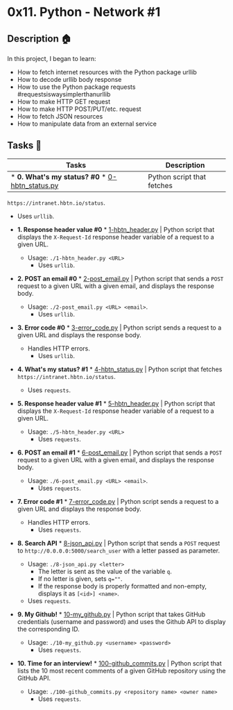 # 0x11. Python - Network #1

## Description :house:
In this project, I began to learn:
- How to fetch internet resources with the Python package urllib
- How to decode urllib body response
- How to use the Python package requests #requestsiswaysimplerthanurllib
- How to make HTTP GET request
- How to make HTTP POST/PUT/etc. request
- How to fetch JSON resources
- How to manipulate data from an external service

## Tasks :pencil:

Tasks    | Description
---------|-----------------------------------
* **0. What's my status? #0** * [0-hbtn_status.py](./0-hbtn_status.py) | Python script that fetches
  `https://intranet.hbtn.io/status`.
  * Uses `urllib`.

* **1. Response header value #0** * [1-hbtn_header.py](./1-hbtn_header.py) | Python script that displays the
  `X-Request-Id` response header variable of a request to a given URL.
  * Usage: `./1-hbtn_header.py <URL>`
	* Uses `urllib`.

* **2. POST an email #0** * [2-post_email.py](./2-post_email.py) | Python script that sends a `POST`
  request to a given URL with a given email, and displays the response body.
  * Usage: `./2-post_email.py <URL> <email>`.
	* Uses `urllib`.

* **3. Error code #0** * [3-error_code.py](./3-error_code.py) | Python script sends a request to
  a given URL and displays the response body.
  * Handles HTTP errors.
	* Uses `urllib`.

* **4. What's my status? #1** * [4-hbtn_status.py](./4-hbtn_status.py) | Python script that fetches
  `https://intranet.hbtn.io/status`.
  * Uses `requests`.

* **5. Response header value #1** * [5-hbtn_header.py](./5-hbtn_header.py) | Python script that displays the
  `X-Request-Id` response header variable of a request to a given URL.
  * Usage: `./5-hbtn_header.py <URL>`
	* Uses `requests`.

* **6. POST an email #1** * [6-post_email.py](./6-post_email.py) | Python script that sends a `POST`
  request to a given URL with a given email, and displays the response body.
  * Usage: `./6-post_email.py <URL> <email>`.
	* Uses `requests`.

* **7. Error code #1** * [7-error_code.py](./7-error_code.py) | Python script sends a request to
  a given URL and displays the response body.
  * Handles HTTP errors.
	* Uses `requests`.

* **8. Search API** * [8-json_api.py](./8-json_api.py) | Python script that sends a `POST` request
  to `http://0.0.0.0:5000/search_user` with a letter passed as parameter.
  * Usage: `./8-json_api.py <letter>`
	* The letter is sent as the value of the variable `q`.
	* If no letter is given, sets `q=""`.
	* If the response body is properly formatted and non-empty, displays it as
  `[<id>] <name>`.
  * Uses `requests`.

* **9. My Github!** * [10-my_github.py](./10-my_github.py) | Python script that takes GitHub
  credentials (username and password) and uses the Github API to display the
  corresponding ID.
  * Usage: `./10-my_github.py <username> <password>`
	* Uses `requests`.

* **10. Time for an interview!** * [100-github_commits.py](./100-github_commits.py) | Python script that lists
  the 10 most recent comments of a given GitHub repository using the GitHub API.
  * Usage: `./100-github_commits.py <repository name> <owner name>`
	* Uses `requests`.

